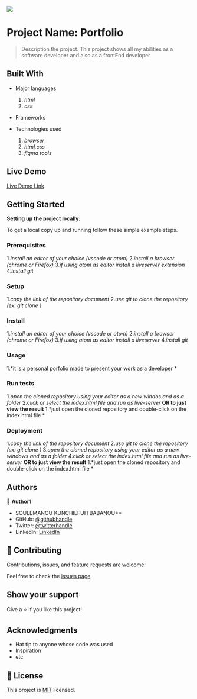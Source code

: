 ![](https://img.shields.io/badge/Microverse-blueviolet)

# Project Name: Portfolio

> Description the project.
>This project shows all my abilities as a software developer  and also as a frontEnd developer 

## Built With

- Major languages
    1. *html*
    2. *css*
- Frameworks

- Technologies used
    1. *browser*
    2. *html,css*
    3. *figma tools*


## Live Demo

[Live Demo Link](http://127.0.0.1:5500/index.html)


## Getting Started

**Setting up the project locally.**


To get a local copy up and running follow these simple example steps.

### Prerequisites
1.*install an editor of your choice (vscode or atom)*
2.*install a browser (chrome or Firefox)*
3.*if using atom as editor install a liveserver extension*
4.*install git*

### Setup
1.*copy the link of the repository document*
2.*use git to clone the repository *(ex: git clone <repository link here>)**
    
### Install
1.*install an editor of your choice (vscode or atom)*
2.*install a browser (chrome or Firefox)*
3.*if using atom as editor install a liveserver*
4.*install git*
    
    
### Usage
1.*it is a personal porfolio made to present your work as a developer *
### Run tests
1.*open the cloned repository using your editor as a new windos and as a folder*
2.*click or select  the index.html file and run as live-server*
**OR to just view the result**
    1.*just open the cloned repository and double-click on the index.html file *
    
    
### Deployment
1.*copy the link of the repository document*
2.*use git to clone the repository *(ex: git clone <repository link here>)**
 3.*open the cloned repository using your editor as a new windows and as a folder*
4.*click or select  the index.html file and run as live-server*
**OR to just view the result**
    1.*just open the cloned repository and double-click on the index.html file *
     
## Authors
👤 **Author1**
 - SOULEMANOU KUNCHIEFUH BABANOU**
- GitHub: [@githubhandle](https://github.com/githubhandle)
- Twitter: [@twitterhandle](https://twitter.com/twitterhandle)
- LinkedIn: [LinkedIn](https://linkedin.com/in/linkedinhandle)
    
    
## 🤝 Contributing

Contributions, issues, and feature requests are welcome!

Feel free to check the [issues page](../../issues/).

## Show your support

Give a ⭐️ if you like this project!

## Acknowledgments

- Hat tip to anyone whose code was used
- Inspiration
- etc

## 📝 License

This project is [MIT](./MIT.md) licensed.
